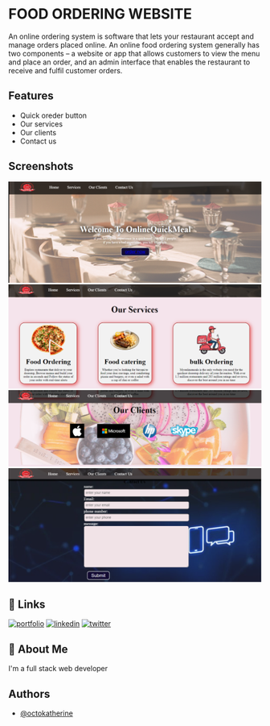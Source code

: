 
# FOOD ORDERING WEBSITE

An online ordering system is software that lets your restaurant accept and manage orders placed online. An online food ordering system generally has two components – a website or app that allows customers to view the menu and place an order, and an admin interface that enables the restaurant to receive and fulfil customer orders.



## Features

- Quick oreder button
- Our services
- Our clients
- Contact us


## Screenshots

![App Screenshot](https://github.com/itsrajeshkumarji/FSWD05/blob/main/PROJECT%20NO.1/images/Screenshot%202023-03-29%20104250.png)
![App Screenshot](https://github.com/itsrajeshkumarji/FSWD05/blob/main/PROJECT%20NO.1/images/Screenshot%202023-03-29%20104359.png)
![App Screenshot](https://github.com/itsrajeshkumarji/FSWD05/blob/main/PROJECT%20NO.1/images/Screenshot%202023-03-29%20104449.png)
![App Screenshot](https://github.com/itsrajeshkumarji/FSWD05/blob/main/PROJECT%20NO.1/images/Screenshot%202023-03-29%20104527.png)



## 🔗 Links
[![portfolio](https://img.shields.io/badge/my_portfolio-000?style=for-the-badge&logo=ko-fi&logoColor=white)](https://katherineoelsner.com/)
[![linkedin](https://www.linkedin.com/in/rajesh-kumar-76a492255/)](https://www.linkedin.com/)
[![twitter](https://img.shields.io/badge/twitter-1DA1F2?style=for-the-badge&logo=twitter&logoColor=white)](https://twitter.com/)


## 🚀 About Me
I'm a full stack web developer


## Authors

- [@octokatherine](https://github.com/itsrajeshkumarji)

